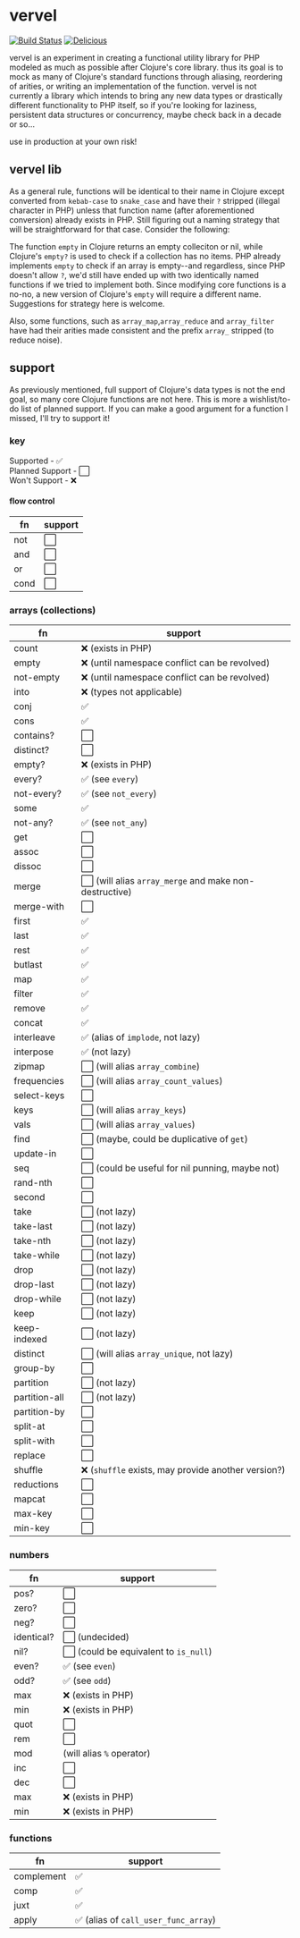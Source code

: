 # vervel

[![Build Status](https://travis-ci.org/blackwood/vervel.svg?branch=master)](https://travis-ci.org/blackwood/vervel) [![Delicious](https://img.shields.io/badge/cheese-grilled-orange.svg)](http://blackwood.io)

vervel is an experiment in creating a functional utility library for PHP modeled as much as possible after Clojure's core library. thus its goal is to mock as many of Clojure's standard functions through aliasing, reordering of arities, or writing an implementation of the function. vervel is not currently a library which intends to bring any new data types or drastically different functionality to PHP itself, so if you're looking for laziness, persistent data structures or concurrency, maybe check back in a decade or so...

use in production at your own risk!

## vervel lib

As a general rule, functions will be identical to their name in Clojure except converted from `kebab-case` to `snake_case` and have their `?` stripped (illegal character in PHP) unless that function name (after aforementioned conversion) already exists in PHP. Still figuring out a naming strategy that will be straightforward for that case. Consider the following:

The function `empty` in Clojure returns an empty colleciton or nil, while Clojure's `empty?` is used to check if a collection has no items. PHP already implements `empty` to check if an array is empty--and regardless, since PHP doesn't allow `?`, we'd still have ended up with two identically named functions if we tried to implement both. Since modifying core functions is a no-no, a new version of Clojure's `empty` will require a different name. Suggestions for strategy here is welcome.

Also, some functions, such as `array_map`,`array_reduce` and `array_filter` have had their arities made consistent and the prefix `array_` stripped (to reduce noise).

## support

As previously mentioned, full support of Clojure's data types is not the end goal, so many core Clojure functions are not here. This is more a wishlist/to-do list of planned support. If you can make a good argument for a function I missed, I'll try to support it!

### key

Supported - :white_check_mark:  
Planned Support - :white_large_square:  
Won't Support - :x:  

#### flow control

fn  |  support 
--- | ---
not | :white_large_square:
and | :white_large_square:
or  | :white_large_square:
cond | :white_large_square:

### arrays (collections)

fn  |  support 
--- | ---
count | :x: (exists in PHP)
empty | :x: (until namespace conflict can be revolved)
not-empty | :x: (until namespace conflict can be revolved)
into | :x: (types not applicable)
conj | :white_check_mark:  
cons | :white_check_mark:  
contains? | :white_large_square:
distinct? | :white_large_square:
empty? | :x: (exists in PHP)
every? | :white_check_mark: (see `every`)
not-every? | :white_check_mark: (see `not_every`)
some | :white_check_mark:
not-any? | :white_check_mark: (see `not_any`)
get | :white_large_square:
assoc | :white_large_square:
dissoc | :white_large_square:
merge | :white_large_square: (will alias `array_merge` and make non-destructive)
merge-with | :white_large_square:
first | :white_check_mark:
last  | :white_check_mark:
rest  | :white_check_mark:
butlast | :white_check_mark:
map | :white_check_mark:
filter | :white_check_mark:
remove | :white_check_mark:
concat | :white_check_mark:
interleave | :white_check_mark: (alias of `implode`, not lazy)
interpose | :white_check_mark: (not lazy)
zipmap | :white_large_square: (will alias `array_combine`)
frequencies | :white_large_square: (will alias `array_count_values`)
select-keys | :white_large_square:
keys | :white_large_square: (will alias `array_keys`)
vals | :white_large_square: (will alias `array_values`)
find | :white_large_square: (maybe, could be duplicative of `get`)
update-in | :white_large_square:
seq | :white_large_square: (could be useful for nil punning, maybe not)
rand-nth | :white_large_square:
second | :white_large_square: 
take | :white_large_square: (not lazy)
take-last | :white_large_square: (not lazy)
take-nth | :white_large_square: (not lazy)
take-while | :white_large_square: (not lazy)
drop | :white_large_square: (not lazy)
drop-last | :white_large_square: (not lazy)
drop-while | :white_large_square: (not lazy)
keep | :white_large_square: (not lazy)
keep-indexed | :white_large_square: (not lazy)
distinct | :white_large_square: (will alias `array_unique`, not lazy)
group-by | :white_large_square: 
partition | :white_large_square: (not lazy)
partition-all | :white_large_square: (not lazy)
partition-by | :white_large_square:
split-at | :white_large_square:
split-with | :white_large_square:
replace | :white_large_square: 
shuffle | :x: (`shuffle` exists, may provide another version?)
reductions | :white_large_square: 
mapcat | :white_large_square: 
max-key | :white_large_square: 
min-key | :white_large_square: 

### numbers

fn  |  support 
--- | ---
pos? | :white_large_square:
zero? | :white_large_square:
neg?  | :white_large_square:
identical? | :white_large_square: (undecided)
nil?  | :white_large_square: (could be equivalent to `is_null`)
even? | :white_check_mark: (see `even`)
odd? | :white_check_mark: (see `odd`)
max | :x: (exists in PHP)
min | :x: (exists in PHP)
quot | :white_large_square:
rem | :white_large_square:
mod | (will alias `%` operator)
inc | :white_large_square:
dec | :white_large_square:
max | :x: (exists in PHP)
min | :x: (exists in PHP)

### functions

fn  |  support 
--- | ---
complement | :white_check_mark:
comp | :white_check_mark:
juxt | :white_check_mark:
apply | :white_check_mark: (alias of `call_user_func_array`)
